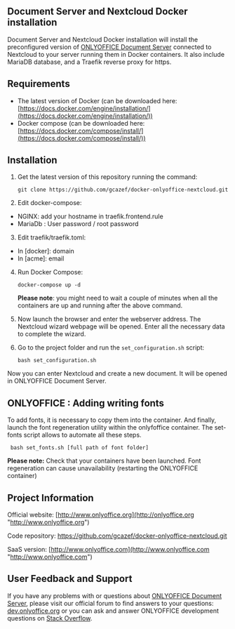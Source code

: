 ## Document Server and Nextcloud Docker installation

Document Server and Nextcloud Docker installation will install the preconfigured version of [ONLYOFFICE Document Server][2] connected to Nextcloud to your server running them in Docker containers.
It also include MariaDB database, and a Traefik reverse proxy for https.

## Requirements

* The latest version of Docker (can be downloaded here: [https://docs.docker.com/engine/installation/](https://docs.docker.com/engine/installation/))
* Docker compose (can be downloaded here: [https://docs.docker.com/compose/install/](https://docs.docker.com/compose/install/))

## Installation

1. Get the latest version of this repository running the command:

    ```
    git clone https://github.com/gcazef/docker-onlyoffice-nextcloud.git
    ```

2. Edit docker-compose:
* NGINX: add your hostname in traefik.frontend.rule
* MariaDb : User password / root password

3. Edit traefik/traefik.toml:
* In [docker]: domain
* In [acme]: email

4. Run Docker Compose:

    ```
    docker-compose up -d
    ```

    **Please note**: you might need to wait a couple of minutes when all the containers are up and running after the above command.

5. Now launch the browser and enter the webserver address. The Nextcloud wizard webpage will be opened. Enter all the necessary data to complete the wizard.

6. Go to the project folder and run the `set_configuration.sh` script:

    ```
    bash set_configuration.sh
    ```

Now you can enter Nextcloud and create a new document. It will be opened in ONLYOFFICE Document Server.

## ONLYOFFICE : Adding writing fonts
 
To add fonts, it is necessary to copy them into the container. And finally, launch the font regeneration utility within the onlyfoffice container.
The set-fonts script allows to automate all these steps.

```
 bash set_fonts.sh [full path of font folder]
```
**Please note:** Check that your containers have been launched. Font regeneration can cause unavailability (restarting the ONLYOFFICE container)

## Project Information

Official website: [http://www.onlyoffice.org](http://onlyoffice.org "http://www.onlyoffice.org")

Code repository: https://github.com/gcazef/docker-onlyoffice-nextcloud.git

SaaS version: [http://www.onlyoffice.com](http://www.onlyoffice.com "http://www.onlyoffice.com")

## User Feedback and Support

If you have any problems with or questions about [ONLYOFFICE Document Server][2], please visit our official forum to find answers to your questions: [dev.onlyoffice.org][1] or you can ask and answer ONLYOFFICE development questions on [Stack Overflow][3].

  [1]: http://dev.onlyoffice.org
  [2]: https://github.com/ONLYOFFICE/DocumentServer
  [3]: http://stackoverflow.com/questions/tagged/onlyoffice
